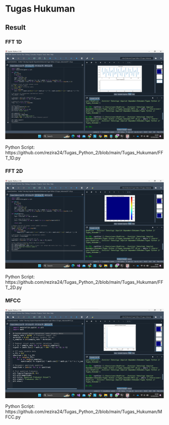 # Tugas Hukuman

## Result

### FFT 1D
![image](FFT_1D.png)
<p>Python Script: https://github.com/rezira24/Tugas_Python_2/blob/main/Tugas_Hukuman/FFT_1D.py</p>

### FFT 2D
![image](FFT_2D.png)
<p>Python Script: https://github.com/rezira24/Tugas_Python_2/blob/main/Tugas_Hukuman/FFT_2D.py</p>

### MFCC
![image](MFCC.png)
<p>Python Script: https://github.com/rezira24/Tugas_Python_2/blob/main/Tugas_Hukuman/MFCC.py</p>
